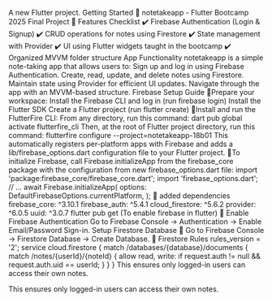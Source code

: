 A new Flutter project.
Getting Started
📝 notetakeapp - Flutter Bootcamp 2025 Final Project 📌 Features Checklist ✔️ Firebase Authentication (Login & Signup) ✔️ CRUD operations for notes using Firestore ✔️ State management with Provider ✔️ UI using Flutter widgets taught in the bootcamp ✔️ Organized MVVM folder structure
App Functionality
notetakeapp is a simple note-taking app that allows users to: Sign up and log in using Firebase Authentication. Create, read, update, and delete notes using Firestore. Maintain state using Provider for efficient UI updates. Navigate through the app with an MVVM-based structure.
Firebase Setup Guide
📌Prepare your workspace: Install the Firebase CLI and log in (run firebase login) Install the Flutter SDK Create a Flutter project (run flutter create)
📌Install and run the FlutterFire CLI: From any directory, run this command: dart pub global activate flutterfire_cli Then, at the root of Flutter project directory, run this command: flutterfire configure --project=notetakeapp-18b01 This automatically registers per-platform apps with Firebase and adds a lib/firebase_options.dart configuration file to your Flutter project.
📌To initialize Firebase, call Firebase.initializeApp from the firebase_core package with the configuration from new firebase_options.dart file: import 'package:firebase_core/firebase_core.dart'; import 'firebase_options.dart';
// ... await Firebase.initializeApp( options: DefaultFirebaseOptions.currentPlatform, ); 📌
added dependencies
firebase_core: ^3.10.1 firebase_auth: ^5.4.1 cloud_firestore: ^5.6.2 provider: ^6.0.5 uuid: ^3.0.7 flutter pub get (To enable firebase in flutter)
📌
Enable Firebase Authentication
Go to Firebase Console → Authentication → Enable Email/Password Sign-in. Setup Firestore Database 📌
Go to Firebase Console → Firestore Database → Create Database.
📌
Firestore Rules
rules_version = '2'; service cloud.firestore { match /databases/{database}/documents { match /notes/{userId}/{noteId} { allow read, write: if request.auth != null && request.auth.uid == userId; } } } This ensures only logged-in users can access their own notes.

 
This ensures only logged-in users can access their own notes.




